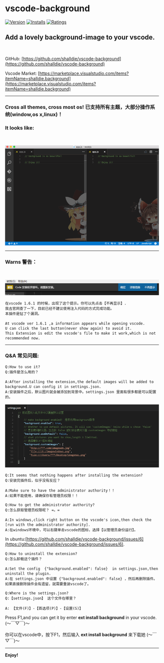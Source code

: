 # vscode-background

[![Version](http://vsmarketplacebadge.apphb.com/version/shalldie.background.svg)](https://marketplace.visualstudio.com/items?itemName=shalldie.background)
[![Installs](http://vsmarketplacebadge.apphb.com/installs/shalldie.background.svg)](https://marketplace.visualstudio.com/items?itemName=shalldie.background)
[![Ratings](https://vsmarketplacebadge.apphb.com/rating/shalldie.background.svg)](https://vsmarketplacebadge.apphb.com/rating/shalldie.background.svg)

## Add a lovely background-image to your vscode.
 <br />
 
GitHub: [https://github.com/shalldie/vscode-background](https://github.com/shalldie/vscode-background)

Vscode Market: [https://marketplace.visualstudio.com/items?itemName=shalldie.background](https://marketplace.visualstudio.com/items?itemName=shalldie.background)

----------------------------------------------------------------------------------
### Cross all themes, cross most os! 已支持所有主题，大部分操作系统(window,os x,linux)！
### It looks like:
 <br />

![](gif/show.gif)
 
----------------------------------------------------------------------------------
### Warns 警告：
<br/>
 
![](gif/info.png)

    在vscode 1.6.1 的时候，出现了这个提示。你可以先点击【不再显示】.
    我去官网查了一下，目前已经不建议使用注入代码的方式完成功能。
    本插件是钻了个漏洞。

    At vscode ver 1.6.1 ,a information appears while opening vscode.
    U can click the last button(never show again) to avoid it.
    This Extension is edit the vscode's file to make it work,which is not recommended now.

------

### Q&A 常见问题:

    Q:How to use it?
    Q:插件是怎么用的？

    A:After installing the extension,the default images will be added to background.U can config it in settings.json.
    A:安装插件之后，默认图片就会被添加到背景中。settings.json 里面有很多都是可以配置的。
  ![](gif/settings.png)
>
    Q:It seems that nothing happens after installing the extension?
    Q:安装完插件后，似乎没有反应？

    A:Make sure to have the administrator authority！！
    A:如果不能使用，请确保你有管理员权限！！
> 
    Q:How to get the administrator authority?
    Q:怎么获取管理员权限呢？ =。=
    
    A:In windows,click right button on the vscode's icon,then check the [run with the administrator authority].
    A:在windows环境中，可以右键单击vscode的图标，选择【以管理员身份运行】。
>
  In ubuntu:[https://github.com/shalldie/vscode-background/issues/6](https://github.com/shalldie/vscode-background/issues/6).
>
    Q:How to uninstall the extension?
    Q:怎么卸载这个插件？

    A:Set the config  {"background.enabled": false}  in settings.json,then uninstall the plugin.
    A:在 settings.json 中设置 {"background.enabled": false} ，然后再删除插件。如果直接删除插件会有遗留，就需要重装vscode了。
>
    Q:Where is the settings.json?
    Q:【settings.json】 这个文件在哪里？

    A: 【文件(F)】-【首选项(P)】-【设置(S)】






Press F1,and you can get it by enter **ext install background** in your vscode. (～￣▽￣)～
<br />
<br />
你可以在vscode中，按下F1，然后输入 **ext install background** 来下载她 (～￣▽￣)～
*** 

**Enjoy!**
